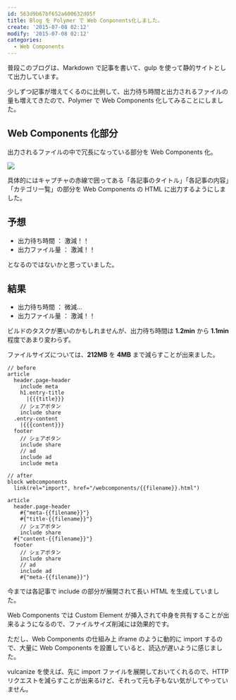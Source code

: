 ```yaml
---
id: 563d9b67bf652a600632d05f
title: Blog を Polymer で Web Conponents化しました。
create: '2015-07-08 02:12'
modify: '2015-07-08 02:12'
categories:
  - Web Components
---
```


普段このブログは、Markdown で記事を書いて、gulp を使って静的サイトとして出力しています。

少しずつ記事が増えてくるのに比例して、出力待ち時間と出力されるファイルの量も増えてきたので、Polymer で Web Components 化してみることにしました。

## Web Components 化部分

出力されるファイルの中で冗長になっている部分を Web Components 化。

[![](https://c4.staticflickr.com/4/3807/19500732345_a526e4de35_z.jpg)](https://flic.kr/p/vHdmkc)

具体的にはキャプチャの赤線で囲ってある「各記事のタイトル」「各記事の内容」「カテゴリ一覧」の部分を Web Components の HTML に出力するようにしました。

<!-- more -->

## 予想

- 出力待ち時間 ： 激減！！
- 出力ファイル量 ： 激減！！

となるのではないかと思っていました。

## 結果

- 出力待ち時間 ： 微減...
- 出力ファイル量 ： 激減！！

ビルドのタスクが悪いのかもしれませんが、出力待ち時間は **1.2min** から **1.1min** 程度であまり変わらず。

ファイルサイズについては、**212MB** を **4MB** まで減らすことが出来ました。

```jade
// before
article
  header.page-header
    include meta
    h1.entry-title
      |{{{title}}}
    // シェアボタン
    include share
  .entry-content
    |{{{content}}}
  footer
    // シェアボタン
    include share
    // ad
    include ad
    include meta
```

```jade
// after
block webcomponents
  link(rel="import", href="/webcomponents/{{filename}}.html")

article
  header.page-header
    #{"meta-{{filename}}"}
    #{"title-{{filename}}"}
    // シェアボタン
    include share
  #{"content-{{filename}}"}
  footer
    // シェアボタン
    include share
    // ad
    include ad
    #{"meta-{{filename}}"}
```

今までは各記事で include の部分が展開されて長い HTML を生成していました。

Web Components では Custom Element が挿入されて中身を共有することが出来るようになるので、ファイルサイズ削減には効果的です。

ただし、Web Components の仕組み上 iframe のように動的に import するので、大量に Web Components を設置していると、読込が遅いように感じました。

vulcanize を使えば、先に import ファイルを展開しておいてくれるので、HTTP リクエストを減らすことが出来るけど、それって元も子もない気がしてやっていません。
